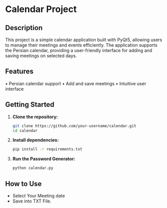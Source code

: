 # Calendar Project

## Description
This project is a simple calendar application built with PyQt5, allowing users to manage their meetings and events efficiently. The application supports the Persian calendar, providing a user-friendly interface for adding and saving meetings on selected days.

## Features

•	Persian calendar support
•	Add and save meetings
•	Intuitive user interface

## Getting Started

1. **Clone the repository:**
    ```bash
    git clone https://github.com/your-username/calendar.git
    cd calendar
    ```

2. **Install dependencies:**
    ```bash
    pip install -r requirements.txt
    ```

3. **Run the Password Generator:**
    ```bash
    python calendar.py
    ```

## How to Use

- Select Your Meeting date
- Save into TXT File.


